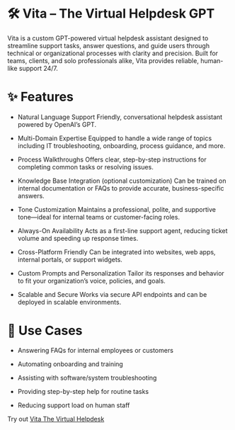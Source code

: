 
# 🛠️ Vita – The Virtual Helpdesk GPT
Vita is a custom GPT-powered virtual helpdesk assistant designed to streamline support tasks, answer questions, and guide users through technical or organizational processes with clarity and precision. Built for teams, clients, and solo professionals alike, Vita provides reliable, human-like support 24/7.


# ✨ Features
- Natural Language Support
Friendly, conversational helpdesk assistant powered by OpenAI’s GPT.

- Multi-Domain Expertise
Equipped to handle a wide range of topics including IT troubleshooting, onboarding, process guidance, and more.

- Process Walkthroughs
Offers clear, step-by-step instructions for completing common tasks or resolving issues.

- Knowledge Base Integration (optional customization)
Can be trained on internal documentation or FAQs to provide accurate, business-specific answers.

- Tone Customization
Maintains a professional, polite, and supportive tone—ideal for internal teams or customer-facing roles.

- Always-On Availability
Acts as a first-line support agent, reducing ticket volume and speeding up response times.

- Cross-Platform Friendly
Can be integrated into websites, web apps, internal portals, or support widgets.

- Custom Prompts and Personalization
Tailor its responses and behavior to fit your organization’s voice, policies, and goals.

- Scalable and Secure
Works via secure API endpoints and can be deployed in scalable environments.


# 🧩 Use Cases
- Answering FAQs for internal employees or customers

- Automating onboarding and training

- Assisting with software/system troubleshooting

- Providing step-by-step help for routine tasks

- Reducing support load on human staff
  
Try out [Vita The Virtual Helpdesk](https://chatgpt.com/g/g-67cc682fae7481919ac3fb076f06628d-vita)

